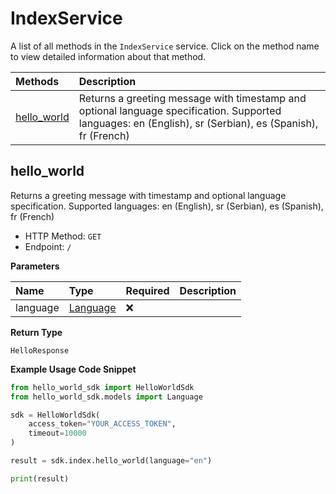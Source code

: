 # IndexService

A list of all methods in the `IndexService` service. Click on the method name to view detailed information about that method.

| Methods                     | Description                                                                                                                                               |
| :-------------------------- | :-------------------------------------------------------------------------------------------------------------------------------------------------------- |
| [hello_world](#hello_world) | Returns a greeting message with timestamp and optional language specification. Supported languages: en (English), sr (Serbian), es (Spanish), fr (French) |

## hello_world

Returns a greeting message with timestamp and optional language specification. Supported languages: en (English), sr (Serbian), es (Spanish), fr (French)

- HTTP Method: `GET`
- Endpoint: `/`

**Parameters**

| Name     | Type                              | Required | Description |
| :------- | :-------------------------------- | :------- | :---------- |
| language | [Language](../models/Language.md) | ❌       |             |

**Return Type**

`HelloResponse`

**Example Usage Code Snippet**

```python
from hello_world_sdk import HelloWorldSdk
from hello_world_sdk.models import Language

sdk = HelloWorldSdk(
    access_token="YOUR_ACCESS_TOKEN",
    timeout=10000
)

result = sdk.index.hello_world(language="en")

print(result)
```
